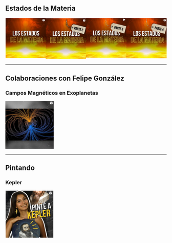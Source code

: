 ## Estados de la Materia

<div style="display: flex; justify-content: space-between;">
<a href="https://www.instagram.com/reel/CiN2AIfjLFd/?hl=en" target="_blank" style="width: 25%;">
    <img src="images/estados_de_la_materia1.png?raw=true" style="width: 100%;" />
</a>
<a href="https://www.instagram.com/reel/CiTSw33DlBO/?hl=en" target="_blank" style="width: 25%;">
    <img src="images/estados_de_la_materia2.png?raw=true" style="width: 100%;" />
</a>
<a href="https://www.instagram.com/reel/CilLEtsjDbN/?hl=en" target="_blank" style="width: 25%;">
    <img src="images/estados_de_la_materia3.png?raw=true" style="width: 100%;" />
</a>
<a href="https://www.instagram.com/reel/Ci1FP0hjx6E/?hl=en" target="_blank" style="width: 25%;">
    <img src="images/estados_de_la_materia4.png?raw=true" style="width: 100%;" />
</a>
</div>

---
## Colaboraciones con Felipe González
### Campos Magnéticos en Exoplanetas
<div style="display: flex; justify-content: space-between;">
    <a href="https://www.instagram.com/reel/Cpd0mfLDvNn/?hl=en"  target="_blank"  style="width: 30%;">
        <img src="images/magma_campos_magneticos.png?raw=true" style="width: 100%;" />
    </a>
</div>

---
## Pintando

### Kepler
<div style="display: flex; justify-content: space-between;">
    <a href="https://youtu.be/UMq3AOz4deY"  target="_blank"  style="width: 30%;">
        <img src="images/pinte_a_Kepler.png?raw=true" style="width: 100%;" />
    </a>
</div>


